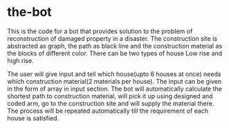 # the-bot

This is the code for a bot that provides solution to the problem of reconstruction of damaged property in a disaster. The construction site is abstracted as graph, the path as black line and the construction material as the blocks of different color. There can be two types of house Low rise and high rise.

The user will give input and tell which house(upto 6 houses at once) needs which construction material(2 materials per house). The input can be given in the form of array in input section. The bot will automatically calculate the shortest path to construction material, will pick it up using designed and coded arm, go to the construction site and will supply the material there. 
The process will be repeated automatically till the requirement of each house is satisfied. 
